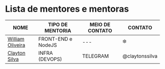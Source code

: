 # Lista de mentores e mentoras

| NOME | TIPO DE MENTORIA | MEIO DE CONTATO | CONTATO
| --- | --- | --- | --- |
| [William Oliveira](https://twitter.com/w_oliveiras) | FRONT-END e NodeJS | --- | :snowflake: |
| [Clayton Silva](https://github.com/claytonsilva) | INFRA (DEVOPS) | TELEGRAM | @claytonssilva |
